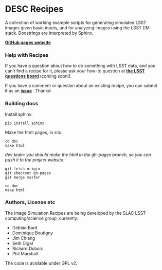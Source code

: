 DESC Recipes
=============

A collection of working example scripts for generating simulated LSST images
given basic inputs, and for analyzing images using the LSST DM stack. Docstrings are interpreted by Sphinx.

__[GitHub pages website](http://darkenergysciencecollaboration.github.io/Recipes)__

### Help with Recipes

If you have a question about how to do something with LSST data, and you can't find a recipe for it, please ask your how-to question at __[the LSST questions board](https://confluence.lsstcorp.org/questions)__ (coming soon!).

If you have a comment or question about an existing recipe, you can submit it as an __[issue](https://github.com/DarkEnergyScienceCollaboration/ImageSimulationRecipes/issues)__ . Thanks!

### Building docs

Install sphinx:

    pip install sphinx
    
Make the html pages, in situ:
 
    cd doc
    make html

_dev team: you should make the html in the gh-pages branch, so you can push 
it to the project website:_

    git fetch origin
    git checkout gh-pages
    git merge master
    
    cd doc
    make html



### Authors, License etc

The Image Simulation Recipes are being developed by the SLAC LSST
computing/science group, currently:

* Debbie Bard
* Dominique Boutigny
* Jim Chiang
* Seth Digel
* Richard Dubois
* Phil Marshall

The code is available under GPL v2.


